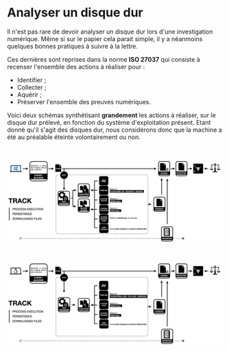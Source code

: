 # Analyser un disque dur

Il n'est pas rare de devoir analyser un disque dur lors d'une investigation numérique. Même si sur le papier cela parait simple, il y a néanmoins quelques bonnes pratiques à suivre à la lettre.

Ces dernières sont reprises dans la norme **ISO 27037** qui consiste à recenser l'ensemble des actions à réaliser pour :
- Identifier ;
- Collecter ;
- Aquérir ;
- Préserver l'ensemble des preuves numériques.

Voici deux schémas synthétisant **grandement** les actions à réaliser, sur le disque dur prélevé, en fonction du système d'exploitation présent. Etant donné qu'il s'agit des disques dur, nous considérons donc que la machine a été au préalable éteinte volontairement ou non.

<br/>

![](./img/Analyser_disque_dur_avec_Microsoft_Windows_comme_OS.png)

<br/>

![](./img/Analyser_disque_dur_avec_Linux_comme_OS.png)